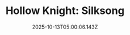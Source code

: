 ---
title: "Hollow Knight: Silksong"
id: 1030300
date: 2025-10-13T05:00:06.143Z
link: games/steam/recent/hollow-knight-silksong
image: http://media.steampowered.com/steamcommunity/public/images/apps/1030300/b4a999c1302e3ac123c041fd41bb8a34528c6ab5.jpg
playtime_2weeks: 460
playtime_forever: 2871
playtime_windows_forever: 0
playtime_mac_forever: 0
playtime_linux_forever: 2871
playtime_deck_forever: 2871
---